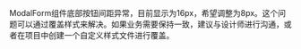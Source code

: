ModalForm组件底部按钮间距异常，目前显示为16px，希望调整为8px。这个问题可以通过覆盖样式来解决。如果业务需要保持一致，建议与设计师进行沟通，或者在项目中创建一个自定义样式文件进行覆盖。
